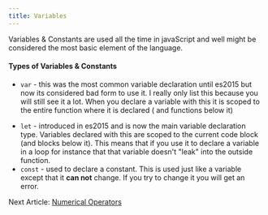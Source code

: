 ```yaml
---
title: Variables
---
```


Variables & Constants are used all the time in javaScript and well might be considered the most basic element of the language.

#### Types of Variables & Constants
<div class="bad">

* `var` - this was the most common variable declaration until es2015 but now its considered bad form to use it.  I really only list this because you will still see it a lot. When you declare a variable with this it is scoped to the entire function where it is declared ( and functions below it)
</div>

* `let` - introduced in es2015 and is now the main variable declaration type. Variables declared with this are scoped to the current code block (and blocks below it). This means that if you use it to declare a variable in a loop for instance that that variable doesn't "leak" into the outside function.
* `const` - used to declare a constant. This is used just like a variable except that it __can not__ change.  If you try to change it you will get an error.


<div class="nextArticle">

Next Article: [Numerical Operators](/Learning/09_operatorsNumerical/)
</div>
